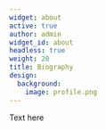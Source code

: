 ```yaml
---
widget: about
active: true
author: admin
widget_id: about
headless: true
weight: 20
title: Biography
design:
  background:
    image: profile.png
---
```

Text here